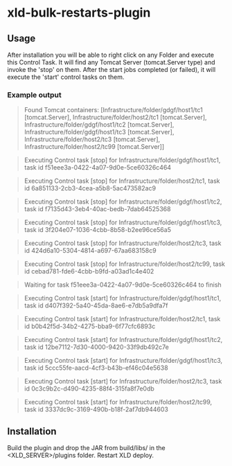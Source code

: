 # xld-bulk-restarts-plugin

## Usage
After installation you will be able to right click on any Folder and execute this Control Task. It will find any Tomcat Server (tomcat.Server type) and invoke the 'stop' on them. After the start jobs completed (or failed), it will execute the 'start' control tasks on them. 

### Example output

> Found Tomcat containers: [Infrastructure/folder/gdgf/host1/tc1 [tomcat.Server], Infrastructure/folder/host2/tc1 [tomcat.Server], Infrastructure/folder/gdgf/host1/tc2 [tomcat.Server], Infrastructure/folder/gdgf/host1/tc3 [tomcat.Server], Infrastructure/folder/host2/tc3 [tomcat.Server], Infrastructure/folder/host2/tc99 [tomcat.Server]]

> Executing Control task [stop] for Infrastructure/folder/gdgf/host1/tc1, task id f51eee3a-0422-4a07-9d0e-5ce60326c464

> Executing Control task [stop] for Infrastructure/folder/host2/tc1, task id 6a851133-2cb3-4cea-a5b8-5ac473582ac9

> Executing Control task [stop] for Infrastructure/folder/gdgf/host1/tc2, task id f7135d43-3eb4-40ac-bedb-7dab64525368

> Executing Control task [stop] for Infrastructure/folder/gdgf/host1/tc3, task id 3f204e07-1036-4cbb-8b58-b2ee96ce56a5

> Executing Control task [stop] for Infrastructure/folder/host2/tc3, task id 424d6a10-5304-4814-a697-67aa683158c9

> Executing Control task [stop] for Infrastructure/folder/host2/tc99, task id cebad781-fde6-4cbb-b9fd-a03ad1c4e402

> Waiting for task f51eee3a-0422-4a07-9d0e-5ce60326c464 to finish

> Executing Control task [start] for Infrastructure/folder/gdgf/host1/tc1, task id d407f392-5a40-45da-8ae6-e7db5a9dfa7f

> Executing Control task [start] for Infrastructure/folder/host2/tc1, task id b0b42f5d-34b2-4275-bba9-6f77cfc6893c

> Executing Control task [start] for Infrastructure/folder/gdgf/host1/tc2, task id 12be7112-7d30-4000-9420-33f9db492c7e

> Executing Control task [start] for Infrastructure/folder/gdgf/host1/tc3, task id 5ccc55fe-aacd-4cf3-b43b-ef46c04e5638

> Executing Control task [start] for Infrastructure/folder/host2/tc3, task id 0c3c9b2c-d490-4235-88f4-315fa8f7e0db

> Executing Control task [start] for Infrastructure/folder/host2/tc99, task id 3337dc9c-3169-490b-b18f-2af7db944603

## Installation
Build the plugin and drop the JAR from build/libs/ in the \<XLD_SERVER\>/plugins folder. Restart XLD deploy.
